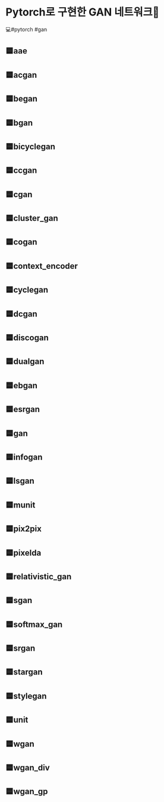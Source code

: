 # Pytorch로 구현한 GAN 네트워크🎨
💻#pytorch #gan

## 🟦aae
## 🟦acgan
## 🟦began
## 🟦bgan
## 🟦bicyclegan
## 🟦ccgan
## 🟦cgan
## 🟦cluster_gan
## 🟦cogan
## 🟦context_encoder
## 🟦cyclegan
## 🟦dcgan
## 🟦discogan
## 🟦dualgan
## 🟦ebgan
## 🟦esrgan
## 🟦gan
## 🟦infogan
## 🟦lsgan
## 🟦munit
## 🟦pix2pix
## 🟦pixelda
## 🟦relativistic_gan
## 🟦sgan
## 🟦softmax_gan
## 🟦srgan
## 🟦stargan
## 🟦stylegan
## 🟦unit
## 🟦wgan
## 🟦wgan_div
## 🟦wgan_gp
